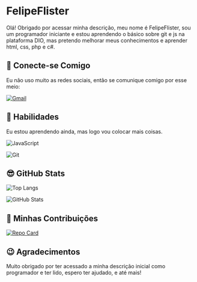 # FelipeFlister 
Olá! Obrigado por acessar minha descrição, meu nome é FelipeFlister, sou um programador iniciante e estou aprendendo o básico sobre git e js na plataforma DIO, mas pretendo melhorar meus conhecimentos e aprender html, css, php e c#.
## 👋 Conecte-se Comigo
Eu não uso muito as redes sociais, então se comunique comigo por esse meio:

[![Gmail](https://img.shields.io/badge/Gmail-FFF?style=for-the-badge&logo=gmail&logoColor=red)](mailto:felipeflister@gmail.com)


## 🧐 Habilidades
Eu estou aprendendo ainda, mas logo vou colocar mais coisas.

![JavaScript](https://img.shields.io/badge/JavaScript-F7DF1E?style=for-the-badge&logo=javascript&logoColor=black)

![Git](https://img.shields.io/badge/GIT-E44C30?style=for-the-badge&logo=git&logoColor=white)

## 😎 GitHub Stats
![Top Langs](https://github-readme-stats-git-masterrstaa-rickstaa.vercel.app/api/top-langs/?username=SEUUSERNAME&bg_color=000&border_color=FF8C00&title_color=DC143C&text_color=30A3DC) 

![GitHub Stats](https://github-readme-stats.vercel.app/api?username=FelipeFlister&theme=transparent&bg_color=000&border_color=FF8C00&show_icons=true&icon_color=FF8C00&title_color=DC143C&text_color=30A3DC) 
## 🤝 Minhas Contribuições
[![Repo Card](https://github-readme-stats.vercel.app/api/pin/?username=FelipeFlister&repo=dio-lab-open-source&bg_color=000&border_color=FF8C00&show_icons=true&icon_color=30A3DC&title_color=DC143C&text_color=30A3DC)](https://github.com/FelipeFlister/dio-lab-open-source)

## 😉 Agradecimentos 
Muito obrigado por ter acessado a minha descrição inicial como programador e ter lido, espero ter ajudado, e até mais!
